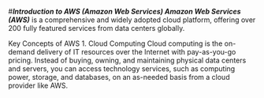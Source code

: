 #***Introduction to AWS (Amazon Web Services) Amazon Web Services (AWS)*** is a comprehensive and widely adopted cloud platform, offering over 200 fully featured services from data centers globally.

Key Concepts of AWS 1. Cloud Computing Cloud computing is the on-demand delivery of IT resources over the Internet with pay-as-you-go pricing. Instead of buying, owning, and maintaining physical data centers and servers, you can access technology services, such as computing power, storage, and databases, on an as-needed basis from a cloud provider like AWS.
